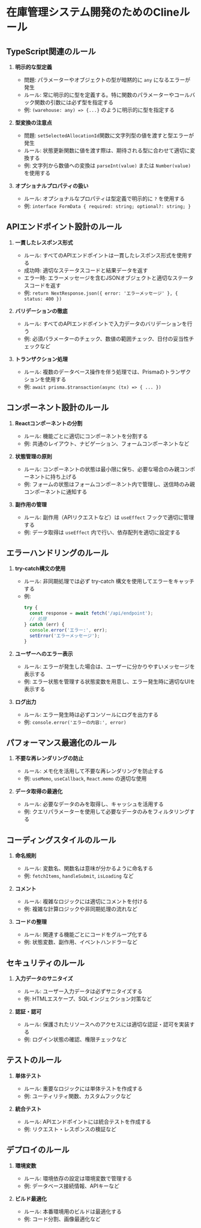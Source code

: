 # 在庫管理システム開発のためのClineルール

## TypeScript関連のルール

1. **明示的な型定義**
   - 問題: パラメーターやオブジェクトの型が暗黙的に `any` になるエラーが発生
   - ルール: 常に明示的に型を定義する。特に関数のパラメーターやコールバック関数の引数には必ず型を指定する
   - 例: `(warehouse: any) => {...}` のように明示的に型を指定する

2. **型変換の注意点**
   - 問題: `setSelectedAllocationId`関数に文字列型の値を渡すと型エラーが発生
   - ルール: 状態更新関数に値を渡す際は、期待される型に合わせて適切に変換する
   - 例: 文字列から数値への変換は `parseInt(value)` または `Number(value)` を使用する

3. **オプショナルプロパティの扱い**
   - ルール: オプショナルなプロパティは型定義で明示的に `?` を使用する
   - 例: `interface FormData { required: string; optional?: string; }`

## APIエンドポイント設計のルール

1. **一貫したレスポンス形式**
   - ルール: すべてのAPIエンドポイントは一貫したレスポンス形式を使用する
   - 成功時: 適切なステータスコードと結果データを返す
   - エラー時: エラーメッセージを含むJSONオブジェクトと適切なステータスコードを返す
   - 例: `return NextResponse.json({ error: 'エラーメッセージ' }, { status: 400 })`

2. **バリデーションの徹底**
   - ルール: すべてのAPIエンドポイントで入力データのバリデーションを行う
   - 例: 必須パラメーターのチェック、数値の範囲チェック、日付の妥当性チェックなど

3. **トランザクション処理**
   - ルール: 複数のデータベース操作を伴う処理では、Prismaのトランザクションを使用する
   - 例: `await prisma.$transaction(async (tx) => { ... })`

## コンポーネント設計のルール

1. **Reactコンポーネントの分割**
   - ルール: 機能ごとに適切にコンポーネントを分割する
   - 例: 共通のレイアウト、ナビゲーション、フォームコンポーネントなど

2. **状態管理の原則**
   - ルール: コンポーネントの状態は最小限に保ち、必要な場合のみ親コンポーネントに持ち上げる
   - 例: フォームの状態はフォームコンポーネント内で管理し、送信時のみ親コンポーネントに通知する

3. **副作用の管理**
   - ルール: 副作用（APIリクエストなど）は `useEffect` フックで適切に管理する
   - 例: データ取得は `useEffect` 内で行い、依存配列を適切に設定する

## エラーハンドリングのルール

1. **try-catch構文の使用**
   - ルール: 非同期処理では必ず try-catch 構文を使用してエラーをキャッチする
   - 例:
     ```typescript
     try {
       const response = await fetch('/api/endpoint');
       // 処理
     } catch (err) {
       console.error('エラー:', err);
       setError('エラーメッセージ');
     }
     ```

2. **ユーザーへのエラー表示**
   - ルール: エラーが発生した場合は、ユーザーに分かりやすいメッセージを表示する
   - 例: エラー状態を管理する状態変数を用意し、エラー発生時に適切なUIを表示する

3. **ログ出力**
   - ルール: エラー発生時は必ずコンソールにログを出力する
   - 例: `console.error('エラーの内容:', error)`

## パフォーマンス最適化のルール

1. **不要な再レンダリングの防止**
   - ルール: メモ化を活用して不要な再レンダリングを防止する
   - 例: `useMemo`, `useCallback`, `React.memo` の適切な使用

2. **データ取得の最適化**
   - ルール: 必要なデータのみを取得し、キャッシュを活用する
   - 例: クエリパラメーターを使用して必要なデータのみをフィルタリングする

## コーディングスタイルのルール

1. **命名規則**
   - ルール: 変数名、関数名は意味が分かるように命名する
   - 例: `fetchItems`, `handleSubmit`, `isLoading` など

2. **コメント**
   - ルール: 複雑なロジックには適切にコメントを付ける
   - 例: 複雑な計算ロジックや非同期処理の流れなど

3. **コードの整理**
   - ルール: 関連する機能ごとにコードをグループ化する
   - 例: 状態変数、副作用、イベントハンドラーなど

## セキュリティのルール

1. **入力データのサニタイズ**
   - ルール: ユーザー入力データは必ずサニタイズする
   - 例: HTMLエスケープ、SQLインジェクション対策など

2. **認証・認可**
   - ルール: 保護されたリソースへのアクセスには適切な認証・認可を実装する
   - 例: ログイン状態の確認、権限チェックなど

## テストのルール

1. **単体テスト**
   - ルール: 重要なロジックには単体テストを作成する
   - 例: ユーティリティ関数、カスタムフックなど

2. **統合テスト**
   - ルール: APIエンドポイントには統合テストを作成する
   - 例: リクエスト・レスポンスの検証など

## デプロイのルール

1. **環境変数**
   - ルール: 環境依存の設定は環境変数で管理する
   - 例: データベース接続情報、APIキーなど

2. **ビルド最適化**
   - ルール: 本番環境用のビルドは最適化する
   - 例: コード分割、画像最適化など